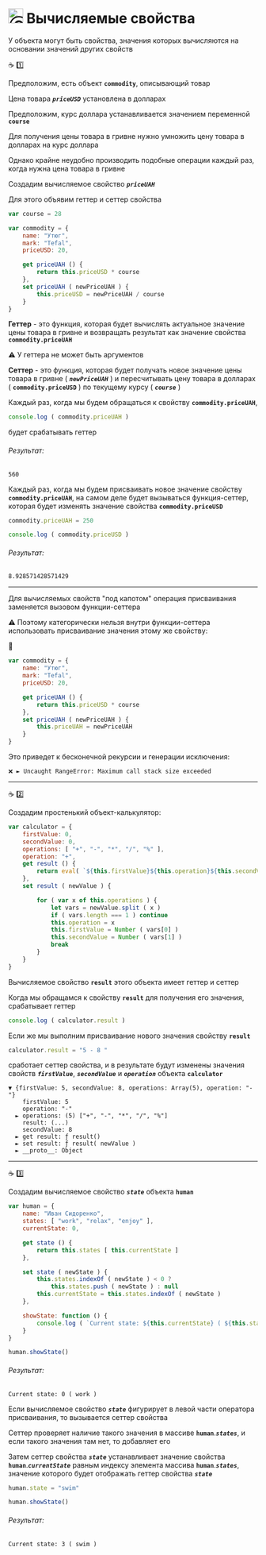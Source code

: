 # <img src="https://avatars2.githubusercontent.com/u/19735284?s=40&v=4" width="30" title="Ⓒ Irina Fylyppova ( garevna ) 2019"/> Вычисляемые свойства

У объекта могут быть свойства, значения которых вычисляются на основании значений других свойств

:coffee: :one:

Предположим, есть объект **`commodity`**, описывающий товар

Цена товара **_`priceUSD`_** установлена в долларах

Предположим, курс доллара устанавливается значением переменной **`course`**

Для получения цены товара в гривне нужно умножить цену товара в долларах на курс доллара

Однако крайне неудобно производить подобные операции каждый раз, когда нужна цена товара в гривне

Создадим вычисляемое свойство **_`priceUAH`_**

Для этого объявим геттер и сеттер свойства

```javascript
var course = 28

var commodity = {
    name: "Утюг",
    mark: "Tefal",
    priceUSD: 20,

    get priceUAH () {
        return this.priceUSD * course
    },
    set priceUAH ( newPriceUAH ) {
        this.priceUSD = newPriceUAH / course
    }
}
```

**Геттер** - это функция, которая будет вычислять актуальное значение цены товара в гривне и возвращать результат как значение свойства **`commodity.priceUAH`**

:warning: У геттера не может быть аргументов

**Сеттер** - это функция, которая будет получать новое значение цены товара в гривне ( **_`newPriceUAH`_** ) и пересчитывать цену товара в долларах ( **`commodity.priceUSD`** ) по текущему курсу ( **_`course`_** )

Каждый раз, когда мы будем обращаться к свойству **`commodity.priceUAH`**,

```javascript
console.log ( commodity.priceUAH )
```

будет срабатывать геттер

###### Результат:

```
560
```

Каждый раз, когда мы будем присваивать новое значение свойству **`commodity.priceUAH`**, на самом деле будет вызываться функция-сеттер, которая будет изменять значение свойства **`commodity.priceUSD`**


```javascript
commodity.priceUAH = 250

console.log ( commodity.priceUSD )
```

###### Результат:

```console
8.928571428571429
```

***

Для вычисляемых свойств "под капотом" операция присваивания заменяется вызовом функции-сеттера

:warning: Поэтому категорически нельзя внутри функции-сеттера использовать присваивание значения этому же свойству:

:no_entry_sign:

```javascript
var commodity = {
    name: "Утюг",
    mark: "Tefal",
    priceUSD: 20,

    get priceUAH () {
        return this.priceUSD * course
    },
    set priceUAH ( newPriceUAH ) {
        this.priceUAH = newPriceUAH
    }
}
```
Это приведет к бесконечной рекурсии и генерации исключения:
```
❌ ► Uncaught RangeError: Maximum call stack size exceeded
```

***

:coffee: :two:

Создадим простенький объект-калькулятор:

```javascript
var calculator = {
    firstValue: 0,
    secondValue: 0,
    operations: [ "+", "-", "*", "/", "%" ],
    operation: "+",
    get result () {
        return eval( `${this.firstValue}${this.operation}${this.secondValue}` )
    },
    set result ( newValue ) {

        for ( var x of this.operations ) {
            let vars = newValue.split ( x )
            if ( vars.length === 1 ) continue
            this.operation = x
            this.firstValue = Number ( vars[0] )
            this.secondValue = Number ( vars[1] )
            break
        }
    }
}
```

Вычисляемое свойство **`result`** этого объекта имеет геттер и сеттер

Когда мы обращамся к свойству **`result`** для получения его значения, срабатывает геттер

```javascript
console.log ( calculator.result )
```

Если же мы выполним присваивание нового значения свойству **`result`**

```javascript
calculator.result = "5 - 8 "
```

сработает сеттер свойства, и в результате будут изменены значения свойств **_`firstValue`_**, **_`secondValue`_** и **_`operation`_** объекта **`calculator`**

```console
▼ {firstValue: 5, secondValue: 8, operations: Array(5), operation: "-"}
    firstValue: 5
    operation: "-"
  ► operations: (5) ["+", "-", "*", "/", "%"]
    result: (...)
    secondValue: 8
  ► get result: ƒ result()
  ► set result: ƒ result( newValue )
  ► __proto__: Object
```

***

:coffee: :three:

Создадим вычисляемое свойство **_`state`_** объекта **`human`**

```javascript
var human = {
    name: "Иван Сидоренко",
    states: [ "work", "relax", "enjoy" ],
    currentState: 0,

    get state () {
        return this.states [ this.currentState ]
    },

    set state ( newState ) {
        this.states.indexOf ( newState ) < 0 ?
            this.states.push ( newState ) : null
        this.currentState = this.states.indexOf ( newState )
    },

    showState: function () {
        console.log ( `Current state: ${this.currentState} ( ${this.state} )` )
    }
}

human.showState()
```

###### Результат:
```console
Current state: 0 ( work )
```

Если вычисляемое свойство **_`state`_** фигурирует в левой части оператора присваивания, то вызывается сеттер свойства

Сеттер проверяет наличие такого значения в массиве **`human`**.**_`states`_**, и если такого значения там нет, то добавляет его

Затем сеттер свойства **_`state`_** устанавливает значение свойства **`human`**.**_`currentState`_** равным индексу элемента массива **`human`**.**_`states`_**, значение которого будет отображать геттер свойства **_`state`_**


```javascript
human.state = "swim"

human.showState()
```

###### Результат:

```console
Current state: 3 ( swim )
```
